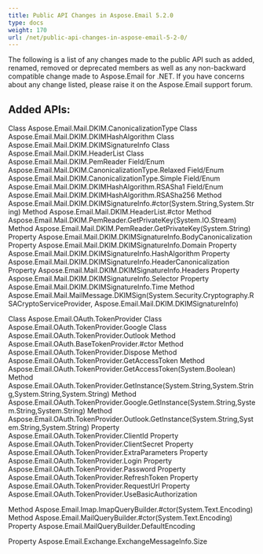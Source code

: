 ```yaml
---
title: Public API Changes in Aspose.Email 5.2.0
type: docs
weight: 170
url: /net/public-api-changes-in-aspose-email-5-2-0/
---
```



The following is a list of any changes made to the public API such as added, renamed, removed or deprecated members as well as any non-backward compatible change made to Aspose.Email for .NET. If you have concerns about any change listed, please raise it on the Aspose.Email support forum.
## **Added APIs:**
Class Aspose.Email.Mail.DKIM.CanonicalizationType
Class Aspose.Email.Mail.DKIM.DKIMHashAlgorithm
Class Aspose.Email.Mail.DKIM.DKIMSignatureInfo
Class Aspose.Email.Mail.DKIM.HeaderList
Class Aspose.Email.Mail.DKIM.PemReader
Field/Enum Aspose.Email.Mail.DKIM.CanonicalizationType.Relaxed
Field/Enum Aspose.Email.Mail.DKIM.CanonicalizationType.Simple
Field/Enum Aspose.Email.Mail.DKIM.DKIMHashAlgorithm.RSASha1
Field/Enum Aspose.Email.Mail.DKIM.DKIMHashAlgorithm.RSASha256
Method Aspose.Email.Mail.DKIM.DKIMSignatureInfo.#ctor(System.String,System.String)
Method Aspose.Email.Mail.DKIM.HeaderList.#ctor
Method Aspose.Email.Mail.DKIM.PemReader.GetPrivateKey(System.IO.Stream)
Method Aspose.Email.Mail.DKIM.PemReader.GetPrivateKey(System.String)
Property Aspose.Email.Mail.DKIM.DKIMSignatureInfo.BodyCanonicalization
Property Aspose.Email.Mail.DKIM.DKIMSignatureInfo.Domain
Property Aspose.Email.Mail.DKIM.DKIMSignatureInfo.HashAlgorithm
Property Aspose.Email.Mail.DKIM.DKIMSignatureInfo.HeaderCanonicalization
Property Aspose.Email.Mail.DKIM.DKIMSignatureInfo.Headers
Property Aspose.Email.Mail.DKIM.DKIMSignatureInfo.Selector
Property Aspose.Email.Mail.DKIM.DKIMSignatureInfo.Time
Method Aspose.Email.Mail.MailMessage.DKIMSign(System.Security.Cryptography.RSACryptoServiceProvider, Aspose.Email.Mail.DKIM.DKIMSignatureInfo)

Class Aspose.Email.OAuth.TokenProvider
Class Aspose.Email.OAuth.TokenProvider.Google
Class Aspose.Email.OAuth.TokenProvider.Outlook
Method Aspose.Email.OAuth.BaseTokenProvider.#ctor
Method Aspose.Email.OAuth.TokenProvider.Dispose
Method Aspose.Email.OAuth.TokenProvider.GetAccessToken
Method Aspose.Email.OAuth.TokenProvider.GetAccessToken(System.Boolean)
Method Aspose.Email.OAuth.TokenProvider.GetInstance(System.String,System.String,System.String,System.String)
Method Aspose.Email.OAuth.TokenProvider.Google.GetInstance(System.String,System.String,System.String)
Method Aspose.Email.OAuth.TokenProvider.Outlook.GetInstance(System.String,System.String,System.String)
Property Aspose.Email.OAuth.TokenProvider.ClientId
Property Aspose.Email.OAuth.TokenProvider.ClientSecret
Property Aspose.Email.OAuth.TokenProvider.ExtraParameters
Property Aspose.Email.OAuth.TokenProvider.Login
Property Aspose.Email.OAuth.TokenProvider.Password
Property Aspose.Email.OAuth.TokenProvider.RefreshToken
Property Aspose.Email.OAuth.TokenProvider.RequestUrl
Property Aspose.Email.OAuth.TokenProvider.UseBasicAuthorization

Method Aspose.Email.Imap.ImapQueryBuilder.#ctor(System.Text.Encoding)
Method Aspose.Email.MailQueryBuilder.#ctor(System.Text.Encoding)
Property Aspose.Email.MailQueryBuilder.DefaultEncoding

Property Aspose.Email.Exchange.ExchangeMessageInfo.Size

